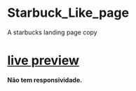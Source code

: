 # Starbuck_Like_page
A starbucks landing page copy
<h1> <a href="https://pedroleite321.github.io/Starbuck_Like_page/" target="_blank" >live preview</a></h1>
<p><strong>Não tem responsividade<strong>.</p>
